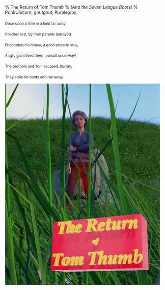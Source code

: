 % The Return of Tom Thumb
% *(And the Seven League Boots)*
% PunkUnicorn; gnutgnut; Purplejoby

 <sub>Once upon a time in a land far away,</sub>
 
 <sub>Children lost, by their parents betrayed,</sub>
 
 <sub>Encountered a house, a good place to stay,</sub>
 
 <sub>Angry giant lived there, pursuit underway!</sub>
 
 <sub>The brothers and Tom escaped, hurray,</sub>
 
 <sub>They stole his boots and ran away.</sub>

![](cover.png)
